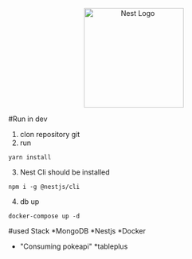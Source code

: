 <p align="center">
  <a href="http://nestjs.com/" target="blank"><img src="https://nestjs.com/img/logo-small.svg" width="200" alt="Nest Logo" /></a>
</p>



#Run in dev

1. clon repository git
2. run
```
yarn install  
```
3. Nest Cli should be installed
``` 
npm i -g @nestjs/cli
```

4. db up 
```
docker-compose up -d 
```

#used Stack
*MongoDB
*Nestjs
*Docker
* "Consuming pokeapi"
*tableplus



